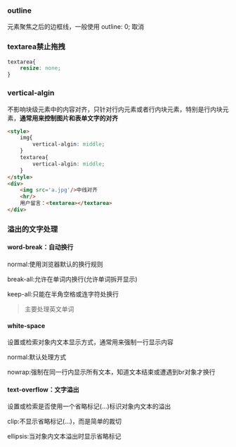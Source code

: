 ### outline

元素聚焦之后的边框线，一般使用 outline: 0; 取消

### textarea禁止拖拽

```css
textarea{
    resize: none;
}
```

### vertical-algin

不影响块级元素中的内容对齐，只针对行内元素或者行内块元素，特别是行内块元素，**通常用来控制图片和表单文字的对齐**

```html
<style>
    img{
        vertical-algin: middle;
    }
    textarea{
        vertical-algin: middle;
    }
</style>
<div>
    <img src='a.jpg'/>中线对齐
    <hr/>
    用户留言：<textarea></textarea>
</div>
```

### 溢出的文字处理

#### word-break：自动换行 

normal:使用浏览器默认的换行规则

break-all:允许在单词内换行(允许单词拆开显示)

keep-all:只能在半角空格或连字符处换行

> 主要处理英文单词

#### white-space

设置或检索对象内文本显示方式，通常用来强制一行显示内容

normal:默认处理方式

nowrap:强制在同一行内显示所有文本，知道文本结束或遭遇到br对象才换行

#### text-overflow：文字溢出

设置或检索是否使用一个省略标记(...)标识对象内文本的溢出

clip:不显示省略标记(…)，而是简单的裁切

ellipsis:当对象内文本溢出时显示省略标记
